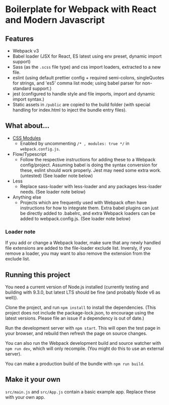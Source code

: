 # Boilerplate for Webpack with React and Modern Javascript

## Features

- Webpack v3
- Babel loader (JSX for React, ES latest using env preset, dynamic import support)
- Sass (as the `.scss` file type) and css import loaders, extracted to a new file.
- eslint (using default prettier config + required semi-colons, singleQuotes for strings, and 'es5' comma list mode; using babel parser for non-standard support.)
- jest (configured to handle style and file imports, import and dynamic import syntax.)
- Static assets in `/public` are copied to the build folder (with special handling for index.html to inject the bundle entry files).

## What about...

- [CSS Modules](https://webpack.js.org/loaders/css-loader/#modules)
  - Enabled by uncommenting `/* , modules: true */` in `webpack.config.js`.
- Flow/Typescript
  - Follow the respective instructions for adding these to a Webpack config/project. Assuming babel is doing the syntax conversion for these, eslint should work properly. Jest may need some extra work. (untested) (See loader note below)
- Less
  - Replace sass-loader with less-loader and any packages less-loader needs. (See loader note below)
- Anything else
  - Projects which are frequently used with Webpack often have instructions for how to integrate them. Extra babel plugins can just be directly added to .babelrc, and extra Webpack loaders can be added to webpack.config.js. (See loader note below)

### Loader note

If you add or change a Webpack loader, make sure that any newly handled file extensions are added to the file-loader exclude list. Inversly, if you remove a loader, you may want to also remove the extension from the exclude list.

## Running this project

You need a current version of Node.js installed (currently testing and building with 9.3.0, but latest LTS should be fine (and probably Node v6 as well)).

Clone the project, and run `npm install` to install the dependencies. (This project does not include the package-lock.json, to encourage using the latest versions. Please file an issue if a dependency is out of date.)

Run the development server with `npm start`. This will open the test page in your browser, and rebuild then refresh the page on source changes.

You can also run the Webpack development build and source watcher with `npm run dev`, which will only recompile. (You might do this to use an external server).

You can make a production build of the bundle with `npm run build`.

## Make it your own

`src/main.js` and `src/App.js` contain a basic example app. Replace these with your own app.
